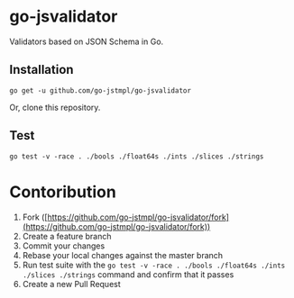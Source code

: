 # go-jsvalidator

Validators based on JSON Schema in Go.

## Installation

```
go get -u github.com/go-jstmpl/go-jsvalidator
```

Or, clone this repository.

## Test

```
go test -v -race . ./bools ./float64s ./ints ./slices ./strings
```

# Contoribution

1. Fork ([https://github.com/go-jstmpl/go-jsvalidator/fork](https://github.com/go-jstmpl/go-jsvalidator/fork))
1. Create a feature branch
1. Commit your changes
1. Rebase your local changes against the master branch
1. Run test suite with the `go test -v -race . ./bools ./float64s ./ints ./slices ./strings` command and confirm that it passes
1. Create a new Pull Request
